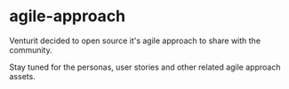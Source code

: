 agile-approach
==============

Venturit decided to open source it's agile approach to share with the community. 

Stay tuned for the personas, user stories and other related agile
approach assets.
